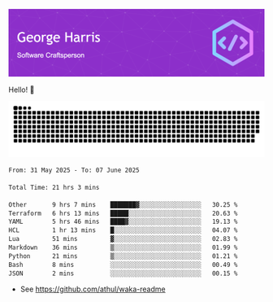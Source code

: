 ![img](./assets/github-header.png)

Hello! :wave:

<div align="center">
  <img  src="https://raw.githubusercontent.com/1999AZZAR/1999AZZAR/readme/resources/grid-snake.svg" alt="snake" />
</div>

<!--START_SECTION:waka-->

```txt
From: 31 May 2025 - To: 07 June 2025

Total Time: 21 hrs 3 mins

Other       9 hrs 7 mins    ███████▓░░░░░░░░░░░░░░░░░   30.25 %
Terraform   6 hrs 13 mins   █████░░░░░░░░░░░░░░░░░░░░   20.63 %
YAML        5 hrs 46 mins   ████▓░░░░░░░░░░░░░░░░░░░░   19.13 %
HCL         1 hr 13 mins    █░░░░░░░░░░░░░░░░░░░░░░░░   04.07 %
Lua         51 mins         ▓░░░░░░░░░░░░░░░░░░░░░░░░   02.83 %
Markdown    36 mins         ▒░░░░░░░░░░░░░░░░░░░░░░░░   01.99 %
Python      21 mins         ▒░░░░░░░░░░░░░░░░░░░░░░░░   01.21 %
Bash        8 mins          ░░░░░░░░░░░░░░░░░░░░░░░░░   00.49 %
JSON        2 mins          ░░░░░░░░░░░░░░░░░░░░░░░░░   00.15 %
```

<!--END_SECTION:waka-->

- See <https://github.com/athul/waka-readme>
